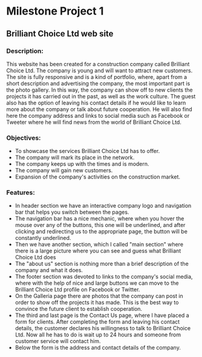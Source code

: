 # Milestone Project 1

## Brilliant Choice Ltd web site

### Description:
This website has been created for a construction company called Brilliant Choice Ltd. The company is young and will want to attract new customers. The site is fully responsive and is a kind of portfolio, where, apart from a short description and advertising the company, the most important part is the photo gallery. In this way, the company can show off to new clients the projects it has carried out in the past, as well as the work culture. The guest also has the option of leaving his contact details if he would like to learn more about the company or talk about future cooperation. He will also find here the company address and links to social media such as Facebook or Tweeter where he will find news from the world of Brilliant Choice Ltd.

### Objectives:

- To showcase the services Brilliant Choice Ltd has to offer.
- The company will mark its place in the network.
- The company keeps up with the times and is modern.
- The company will gain new customers.
- Expansion of the company's activities on the construction market.

### Features:
- In header section we have an interactive company logo and navigation bar that helps you switch between the pages. 
- The navigation bar has a nice mechanic, where when you hover the mouse over any of the buttons, this one will be underlined, and after clicking and redirecting us to the appropriate page, the button will be constantly underlined.
- Then we have another section, which I called "main section" where there is a large picture where you can see and guess what Brilliant Choice Ltd does
- The "about us" section is nothing more than a brief description of the company and what it does.
- The footer section was devoted to links to the company's social media, where with the help of nice and large buttons we can move to the Brilliant Choice Ltd profile on Facebook or Twitter.
- On the Galleria page there are photos that the company can post in order to show off the projects it has made. This is the best way to convince the future client to establish cooperation.
- The third and last page is the Contact Us page, where I have placed a form for clients. After completing the form and leaving his contact details, the customer declares his willingness to talk to Brilliant Choice Ltd. Now all he has to do is wait up to 24 hours and someone from customer service will contact him.
- Below the form is the address and contact details of the company.